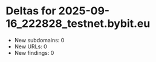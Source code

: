 # Deltas for 2025-09-16_222828_testnet.bybit.eu
- New subdomains: 0
- New URLs: 0
- New findings: 0
